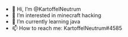- 👋 Hi, I’m @KartoffelNeutrum
- 👀 I’m interested in minecraft hacking
- 🌱 I’m currently learning java
- 📫 How to reach me: KartoffelNeutrum#4585
